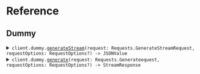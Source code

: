 # Reference
## Dummy
<details><summary><code>client.dummy.<a href="/Sources/Resources/Dummy/DummyClient.swift">generateStream</a>(request: Requests.GenerateStreamRequest, requestOptions: RequestOptions?) -> JSONValue</code></summary>
<dl>
<dd>

#### 🔌 Usage

<dl>
<dd>

<dl>
<dd>

```swift
import Foundation
import Streaming

private func main() async throws {
    let client = StreamingClient()

    _ = try await client.dummy.generateStream(request: .init(
        stream: ,
        numEvents: 1
    ))
}

try await main()
```
</dd>
</dl>
</dd>
</dl>

#### ⚙️ Parameters

<dl>
<dd>

<dl>
<dd>

**request:** `Requests.GenerateStreamRequest` 
    
</dd>
</dl>

<dl>
<dd>

**requestOptions:** `RequestOptions?` — Additional options for configuring the request, such as custom headers or timeout settings.
    
</dd>
</dl>
</dd>
</dl>


</dd>
</dl>
</details>

<details><summary><code>client.dummy.<a href="/Sources/Resources/Dummy/DummyClient.swift">generate</a>(request: Requests.Generateequest, requestOptions: RequestOptions?) -> StreamResponse</code></summary>
<dl>
<dd>

#### 🔌 Usage

<dl>
<dd>

<dl>
<dd>

```swift
import Foundation
import Streaming

private func main() async throws {
    let client = StreamingClient()

    _ = try await client.dummy.generate(request: .init(
        stream: ,
        numEvents: 5
    ))
}

try await main()
```
</dd>
</dl>
</dd>
</dl>

#### ⚙️ Parameters

<dl>
<dd>

<dl>
<dd>

**request:** `Requests.Generateequest` 
    
</dd>
</dl>

<dl>
<dd>

**requestOptions:** `RequestOptions?` — Additional options for configuring the request, such as custom headers or timeout settings.
    
</dd>
</dl>
</dd>
</dl>


</dd>
</dl>
</details>
